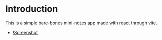 # Introduction

This is a simple bare-bones mini-notes app made with react through vite.


- [!Screenshot](/screenshot/Screenshot.PNG)
